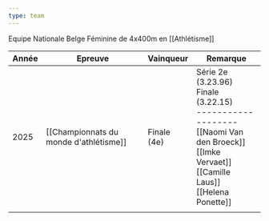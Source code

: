 ```yaml
---
type: team
---
```

Equipe Nationale Belge Féminine de 4x400m en [[Athlétisme]]

| Année | Epreuve                                | Vainqueur   | Remarque                                                                                                                                                |
| ----- | -------------------------------------- | ----------- | ------------------------------------------------------------------------------------------------------------------------------------------------------- |
| 2025  | [[Championnats du monde d'athlétisme]] | Finale (4e) | Série 2e (3.23.96)<br>Finale (3.22.15)<br>-------------------<br>[[Naomi Van den Broeck]]<br>[[Imke Vervaet]]<br>[[Camille Laus]]<br>[[Helena Ponette]] |
|       |                                        |             |                                                                                                                                                         |
